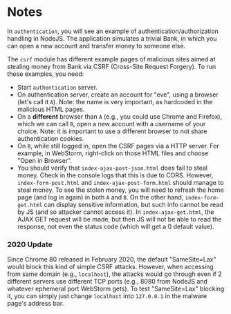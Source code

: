 # Notes

In `authentication`, you will see an example
of authentication/authorization handling in NodeJS.
The application simulates a trivial Bank, in which you can
open a new account and transfer money to someone else.


The `csrf` module has different example pages of malicious
sites aimed at stealing money from Bank
via CSRF (Cross-Site Request Forgery).
To run these examples, you need:

* Start `authentication` server.
* On authentication server, create an account for "eve",
  using a browser (let's call it `A`).
  Note: the name is very important, as hardcoded in the
  malicious HTML pages.
* On a __different__ browser than `A` (e.g., you could use
  Chrome and Firefox), which we can call `B`, open a new
  account with a username of your choice.
  Note: it is important to use a different browser to not
  share authentication cookies.
* On `B`, while still logged in, open the CSRF pages
  via a HTTP server. For example, in WebStorm, right-click
  on those HTML files and choose "Open in Browser".
* You should verify that `index-ajax-post-json.html` 
   does fail to steal money.
  Check in the console logs that this is due to CORS.
  However, `index-form-post.html` and `index-ajax-post-form.html` should manage to steal money.
  To see the stolen money, you will need to refresh the home
  page (and log in again) in both `A` and `B`.
  On the other hand, `index-form-get.html` can display sensitive
  information, but such info cannot be read by JS (and so attacker
  cannot access it).
  In `index-ajax-get.html`, the AJAX GET request will be made, but then
  JS will not be able to read the response, not even the status code (which
  will get a 0 default value).


### 2020 Update

Since Chrome 80 released in February 2020, the default "SameSite=Lax" would block this kind of simple CSRF attacks.
However, when accessing from same domain (e.g., `localhost`), the attacks would go through even if 2 different servers use
different TCP ports (e.g., 8080 from NodeJS and whatever ephemeral port WebStorm gets).
To test "SameSite=Lax" blocking it, you can simply just change `localhost` into `127.0.0.1` in the malware page's 
address bar.  